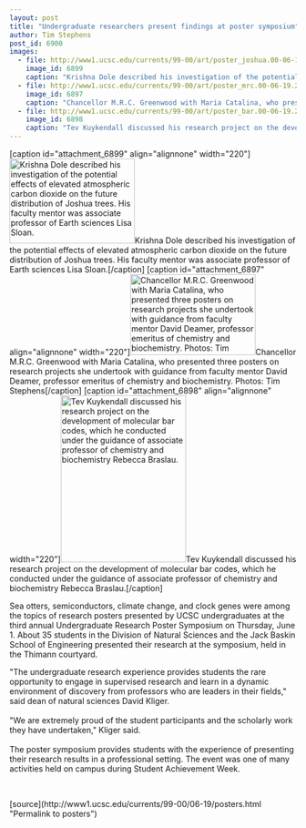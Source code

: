```yaml
---
layout: post
title: "Undergraduate researchers present findings at poster symposium"
author: Tim Stephens
post_id: 6900
images:
  - file: http://www1.ucsc.edu/currents/99-00/art/poster_joshua.00-06-19.220.jpg
    image_id: 6899
    caption: "Krishna Dole described his investigation of the potential effects of elevated atmospheric carbon dioxide on the future distribution of Joshua trees. His faculty mentor was associate professor of Earth sciences Lisa Sloan."
  - file: http://www1.ucsc.edu/currents/99-00/art/poster_mrc.00-06-19.220.jpg
    image_id: 6897
    caption: "Chancellor M.R.C. Greenwood with Maria Catalina, who presented three posters on research projects she undertook with guidance from faculty mentor David Deamer, professor emeritus of chemistry and biochemistry. Photos: Tim Stephens"
  - file: http://www1.ucsc.edu/currents/99-00/art/poster_bar.00-06-19.220.jpg
    image_id: 6898
    caption: "Tev Kuykendall discussed his research project on the development of molecular bar codes, which he conducted under the guidance of associate professor of chemistry and biochemistry Rebecca Braslau."
---
```


[caption id="attachment_6899" align="alignnone" width="220"]<a href="http://localhost/mysite/wp-content/uploads/2000/06/poster_joshua.00-06-19.220.jpg"><img class="size-full wp-image-6899" src="http://localhost/mysite/wp-content/uploads/2000/06/poster_joshua.00-06-19.220.jpg" alt="Krishna Dole described his investigation of the potential effects of elevated atmospheric carbon dioxide on the future distribution of Joshua trees. His faculty mentor was associate professor of Earth sciences Lisa Sloan." width="220" height="149" /></a>Krishna Dole described his investigation of the potential effects of elevated atmospheric carbon dioxide on the future distribution of Joshua trees. His faculty mentor was associate professor of Earth sciences Lisa Sloan.[/caption]
[caption id="attachment_6897" align="alignnone" width="220"]<a href="http://localhost/mysite/wp-content/uploads/2000/06/poster_mrc.00-06-19.220.jpg"><img class="size-full wp-image-6897" src="http://localhost/mysite/wp-content/uploads/2000/06/poster_mrc.00-06-19.220.jpg" alt="Chancellor M.R.C. Greenwood with Maria Catalina, who presented three posters on research projects she undertook with guidance from faculty mentor David Deamer, professor emeritus of chemistry and biochemistry. Photos: Tim Stephens" width="220" height="142" /></a>Chancellor M.R.C. Greenwood with Maria Catalina, who presented three posters on research projects she undertook with guidance from faculty mentor David Deamer, professor emeritus of chemistry and biochemistry. Photos: Tim Stephens[/caption]
[caption id="attachment_6898" align="alignnone" width="220"]<a href="http://localhost/mysite/wp-content/uploads/2000/06/poster_bar.00-06-19.220.jpg"><img class="size-full wp-image-6898" src="http://localhost/mysite/wp-content/uploads/2000/06/poster_bar.00-06-19.220.jpg" alt="Tev Kuykendall discussed his research project on the development of molecular bar codes, which he conducted under the guidance of associate professor of chemistry and biochemistry Rebecca Braslau." width="220" height="293" /></a>Tev Kuykendall discussed his research project on the development of molecular bar codes, which he conducted under the guidance of associate professor of chemistry and biochemistry Rebecca Braslau.[/caption]
<p>
  Sea otters, semiconductors, climate change, and clock genes were among the topics of research posters presented by UCSC undergraduates at the third annual Undergraduate Research Poster Symposium on Thursday, June 1. About 35 students in the Division of Natural Sciences and the Jack Baskin School of Engineering presented their research at the symposium, held in the Thimann courtyard.
</p>"The undergraduate research experience provides students the rare opportunity to engage in supervised research and learn in a dynamic environment of discovery from professors who are leaders in their fields," said dean of natural sciences David Kliger.<br>
<br>
"We are extremely proud of the student participants and the scholarly work they have undertaken," Kliger said.<br>
<br>
The poster symposium provides students with the experience of presenting their research results in a professional setting. The event was one of many activities held on campus during Student Achievement Week.
<p>
  <br>

</p>
[source](http://www1.ucsc.edu/currents/99-00/06-19/posters.html "Permalink to posters")
